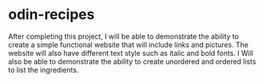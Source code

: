 # odin-recipes

After completing this project, I will be able to demonstrate the ability to
create a simple functional website that will include links and pictures. The
website will also have different text style such as italic and bold fonts. I
Will also be able to demonstrate the ability to create unordered and ordered
lists to list the ingredients. 